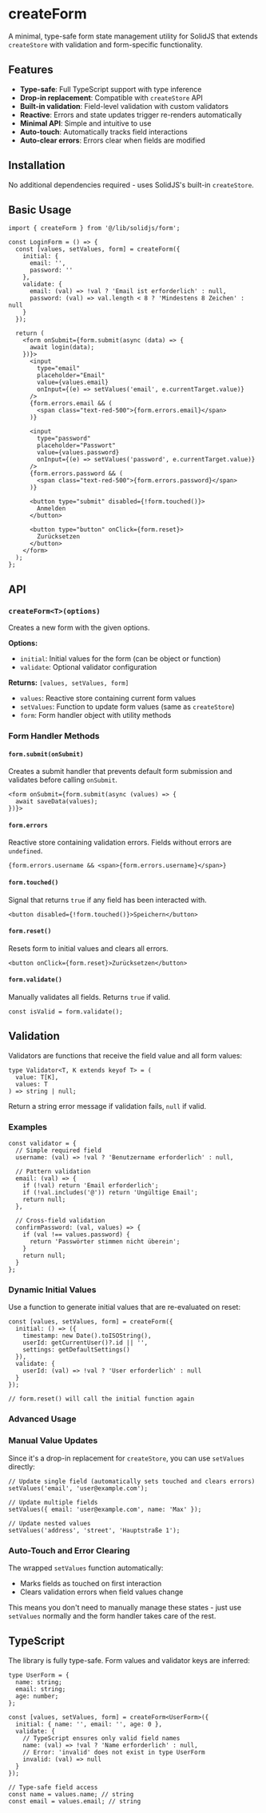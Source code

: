 # createForm

A minimal, type-safe form state management utility for SolidJS that extends `createStore` with validation and form-specific functionality.

## Features

- **Type-safe**: Full TypeScript support with type inference
- **Drop-in replacement**: Compatible with `createStore` API
- **Built-in validation**: Field-level validation with custom validators
- **Reactive**: Errors and state updates trigger re-renders automatically
- **Minimal API**: Simple and intuitive to use
- **Auto-touch**: Automatically tracks field interactions
- **Auto-clear errors**: Errors clear when fields are modified

## Installation

No additional dependencies required - uses SolidJS's built-in `createStore`.

## Basic Usage

```tsx
import { createForm } from '@/lib/solidjs/form';

const LoginForm = () => {
  const [values, setValues, form] = createForm({
    initial: {
      email: '',
      password: ''
    },
    validate: {
      email: (val) => !val ? 'Email ist erforderlich' : null,
      password: (val) => val.length < 8 ? 'Mindestens 8 Zeichen' : null
    }
  });

  return (
    <form onSubmit={form.submit(async (data) => {
      await login(data);
    })}>
      <input
        type="email"
        placeholder="Email"
        value={values.email}
        onInput={(e) => setValues('email', e.currentTarget.value)}
      />
      {form.errors.email && (
        <span class="text-red-500">{form.errors.email}</span>
      )}

      <input
        type="password"
        placeholder="Passwort"
        value={values.password}
        onInput={(e) => setValues('password', e.currentTarget.value)}
      />
      {form.errors.password && (
        <span class="text-red-500">{form.errors.password}</span>
      )}

      <button type="submit" disabled={!form.touched()}>
        Anmelden
      </button>
      
      <button type="button" onClick={form.reset}>
        Zurücksetzen
      </button>
    </form>
  );
};
```

## API

### `createForm<T>(options)`

Creates a new form with the given options.

**Options:**
- `initial`: Initial values for the form (can be object or function)
- `validate`: Optional validator configuration

**Returns:** `[values, setValues, form]`

- `values`: Reactive store containing current form values
- `setValues`: Function to update form values (same as `createStore`)
- `form`: Form handler object with utility methods

### Form Handler Methods

#### `form.submit(onSubmit)`
Creates a submit handler that prevents default form submission and validates before calling `onSubmit`.

```tsx
<form onSubmit={form.submit(async (values) => {
  await saveData(values);
})}>
```

#### `form.errors`
Reactive store containing validation errors. Fields without errors are `undefined`.

```tsx
{form.errors.username && <span>{form.errors.username}</span>}
```

#### `form.touched()`
Signal that returns `true` if any field has been interacted with.

```tsx
<button disabled={!form.touched()}>Speichern</button>
```

#### `form.reset()`
Resets form to initial values and clears all errors.

```tsx
<button onClick={form.reset}>Zurücksetzen</button>
```

#### `form.validate()`
Manually validates all fields. Returns `true` if valid.

```tsx
const isValid = form.validate();
```

## Validation

Validators are functions that receive the field value and all form values:

```tsx
type Validator<T, K extends keyof T> = (
  value: T[K],
  values: T
) => string | null;
```

Return a string error message if validation fails, `null` if valid.

### Examples

```tsx
const validator = {
  // Simple required field
  username: (val) => !val ? 'Benutzername erforderlich' : null,

  // Pattern validation
  email: (val) => {
    if (!val) return 'Email erforderlich';
    if (!val.includes('@')) return 'Ungültige Email';
    return null;
  },

  // Cross-field validation
  confirmPassword: (val, values) => {
    if (val !== values.password) {
      return 'Passwörter stimmen nicht überein';
    }
    return null;
  }
};
```

### Dynamic Initial Values

Use a function to generate initial values that are re-evaluated on reset:

```tsx
const [values, setValues, form] = createForm({
  initial: () => ({
    timestamp: new Date().toISOString(),
    userId: getCurrentUser()?.id || '',
    settings: getDefaultSettings()
  }),
  validate: {
    userId: (val) => !val ? 'User erforderlich' : null
  }
});

// form.reset() will call the initial function again
```

### Advanced Usage

### Manual Value Updates

Since it's a drop-in replacement for `createStore`, you can use `setValues` directly:

```tsx
// Update single field (automatically sets touched and clears errors)
setValues('email', 'user@example.com');

// Update multiple fields
setValues({ email: 'user@example.com', name: 'Max' });

// Update nested values
setValues('address', 'street', 'Hauptstraße 1');
```

### Auto-Touch and Error Clearing

The wrapped `setValues` function automatically:
- Marks fields as touched on first interaction
- Clears validation errors when field values change

This means you don't need to manually manage these states - just use `setValues` normally and the form handler takes care of the rest.

## TypeScript

The library is fully type-safe. Form values and validator keys are inferred:

```tsx
type UserForm = {
  name: string;
  email: string;
  age: number;
};

const [values, setValues, form] = createForm<UserForm>({
  initial: { name: '', email: '', age: 0 },
  validate: {
    // TypeScript ensures only valid field names
    name: (val) => !val ? 'Name erforderlich' : null,
    // Error: 'invalid' does not exist in type UserForm
    invalid: (val) => null
  }
});

// Type-safe field access
const name = values.name; // string
const email = values.email; // string
```
